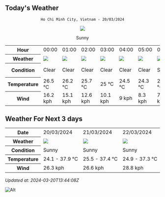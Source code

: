 ## Today's Weather
<div align="center">

`Ho Chi Minh City, Vietnam - 20/03/2024`

<img src="https://cdn.weatherapi.com/weather/64x64/day/113.png"/>

Sunny

</div>


<table>
    <tr>
        <th>Hour</th>
          <td>00:00</div>   <td>01:00</div>   <td>02:00</div>   <td>03:00</div>   <td>04:00</div>   <td>05:00</div>   <td>06:00</div>   <td>07:00</div>   <td>08:00</div>   <td>09:00</div>   <td>10:00</div>   <td>11:00</div>   <td>12:00</div>   <td>13:00</div>   <td>14:00</div>   <td>15:00</div>   <td>16:00</div>   <td>17:00</div>   <td>18:00</div>   <td>19:00</div>   <td>$${\color{red}20:00}$$</td>   <td>21:00</div>   <td>22:00</div>   <td>23:00</div> 
    </tr>
    <tr>
        <th>Weather</th>
        <td><img src="https://cdn.weatherapi.com/weather/64x64/night/113.png"></img></td><td><img src="https://cdn.weatherapi.com/weather/64x64/night/113.png"></img></td><td><img src="https://cdn.weatherapi.com/weather/64x64/night/113.png"></img></td><td><img src="https://cdn.weatherapi.com/weather/64x64/night/113.png"></img></td><td><img src="https://cdn.weatherapi.com/weather/64x64/night/113.png"></img></td><td><img src="https://cdn.weatherapi.com/weather/64x64/night/113.png"></img></td><td><img src="https://cdn.weatherapi.com/weather/64x64/day/113.png"></img></td><td><img src="https://cdn.weatherapi.com/weather/64x64/day/113.png"></img></td><td><img src="https://cdn.weatherapi.com/weather/64x64/day/113.png"></img></td><td><img src="https://cdn.weatherapi.com/weather/64x64/day/113.png"></img></td><td><img src="https://cdn.weatherapi.com/weather/64x64/day/113.png"></img></td><td><img src="https://cdn.weatherapi.com/weather/64x64/day/113.png"></img></td><td><img src="https://cdn.weatherapi.com/weather/64x64/day/113.png"></img></td><td><img src="https://cdn.weatherapi.com/weather/64x64/day/113.png"></img></td><td><img src="https://cdn.weatherapi.com/weather/64x64/day/113.png"></img></td><td><img src="https://cdn.weatherapi.com/weather/64x64/day/116.png"></img></td><td><img src="https://cdn.weatherapi.com/weather/64x64/day/113.png"></img></td><td><img src="https://cdn.weatherapi.com/weather/64x64/day/113.png"></img></td><td><img src="https://cdn.weatherapi.com/weather/64x64/day/113.png"></img></td><td><img src="https://cdn.weatherapi.com/weather/64x64/night/113.png"></img></td><td><img src="https://cdn.weatherapi.com/weather/64x64/night/113.png"></img></td><td><img src="https://cdn.weatherapi.com/weather/64x64/night/113.png"></img></td><td><img src="https://cdn.weatherapi.com/weather/64x64/night/116.png"></img></td><td><img src="https://cdn.weatherapi.com/weather/64x64/night/116.png"></img></td>
    </tr>
    <tr>
        <th>Condition</th>
        <td width="200px">Clear </td><td width="200px">Clear </td><td width="200px">Clear </td><td width="200px">Clear </td><td width="200px">Clear </td><td width="200px">Clear </td><td width="200px">Sunny</td><td width="200px">Sunny</td><td width="200px">Sunny</td><td width="200px">Sunny</td><td width="200px">Sunny</td><td width="200px">Sunny</td><td width="200px">Sunny</td><td width="200px">Sunny</td><td width="200px">Sunny</td><td width="200px">Partly Cloudy </td><td width="200px">Sunny</td><td width="200px">Sunny</td><td width="200px">Sunny</td><td width="200px">Clear </td><td width="200px">Clear</td><td width="200px">Clear </td><td width="200px">Partly Cloudy </td><td width="200px">Partly Cloudy </td>
    </tr>
    <tr>
        <th>Temperature</th>
        <td>26.5 °C</td><td>26.2 °C</td><td>25.7 °C</td><td>25 °C</td><td>24.5 °C</td><td>24.3 °C</td><td>24.1 °C</td><td>25.5 °C</td><td>28.1 °C</td><td>30.6 °C</td><td>32.9 °C</td><td>34.1 °C</td><td>35.5 °C</td><td>37.2 °C</td><td>37.9 °C</td><td>37.1 °C</td><td>35.3 °C</td><td>33.2 °C</td><td>30.4 °C</td><td>28.8 °C</td><td>30 °C</td><td>27.8 °C</td><td>27.8 °C</td><td>27.8 °C</td>
    </tr>
    <tr>
        <th>Wind</th>
        <td>16.2 kph</td><td>15.1 kph</td><td>12.6 kph</td><td>10.1 kph</td><td>9 kph</td><td>8.3 kph</td><td>7.6 kph</td><td>7.2 kph</td><td>5 kph</td><td>2.2 kph</td><td>1.4 kph</td><td>1.8 kph</td><td>6.8 kph</td><td>7.2 kph</td><td>5 kph</td><td>20.9 kph</td><td>26.3 kph</td><td>25.9 kph</td><td>22.7 kph</td><td>22.3 kph</td><td>16.9 kph</td><td>22.3 kph</td><td>18 kph</td><td>15.1 kph</td>
    </tr>
</table>


## Weather For Next 3 days


<table>
    <tr>
        <th>Date</th>
        <td>20/03/2024</td><td>21/03/2024</td><td>22/03/2024</td>
    </tr>
    <tr>
        <th>Weather</th>
        <td><img src="https://cdn.weatherapi.com/weather/64x64/day/113.png"></img></td><td><img src="https://cdn.weatherapi.com/weather/64x64/day/113.png"></img></td><td><img src="https://cdn.weatherapi.com/weather/64x64/day/113.png"></img></td>
    </tr>
    <tr>
        <th>Condition</th>
        <td width="200px">Sunny</td><td width="200px">Sunny</td><td width="200px">Sunny</td>
    </tr>
    <tr>
        <th>Temperature</th>
        <td>24.1 -  37.9 °C</td><td>25.5 -  37.4 °C</td><td>24.9 -  37.3 °C</td>
    </tr>
    <tr>
        <th>Wind</th>
        <td>26.3 kph</td><td>26.6 kph</td><td>28.8 kph</td>
    </tr>
</table>


*Updated at: 2024-03-20T13:44:08Z*

![Alt](https://repobeats.axiom.co/api/embed/7d451ae2cdef1648d2e14e5cc714356b2ebae209.svg "Repobeats analytics image")